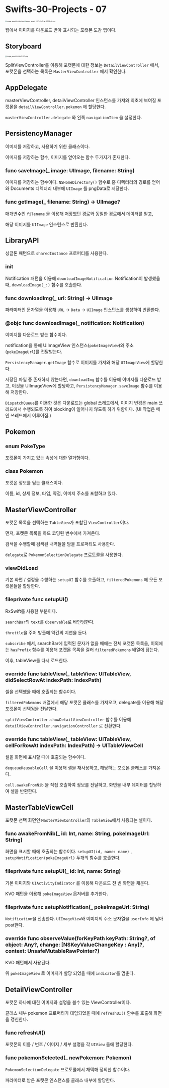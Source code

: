 # Swifts-30-Projects - 07

<img src="image_asset/Untitled.png" alt="image_asset/Untitled.png" style="zoom:33%;" /><img src="image_asset/_2021-03-15_at_20.02.46.png" alt="image_asset/_2021-03-15_at_20.02.46.png" style="zoom:33%;" />

웹에서 이미지를 다운로드 받아 표시되는 포캣몬 도감 앱이다.

## Storyboard

<img src="image_asset/Untitled%201.png" alt="image_asset/Untitled%201.png" style="zoom:33%;" />

SplitViewController를 이용해 포캣몬에 대한 정보는 `DetailViewController` 에서, 포캣몬을 선택하는 목록은 `MasterViewController` 에서 확인한다.

## AppDelegate

masterViewController, detailViewController 인스턴스를 가져와 최초에 보여질 포캣몬을 `detailViewController.pokemon` 에 할당한다.

`masterViewController.delegate` 와 왼쪽 `navigationItem` 을 설정한다. 

## PersistencyManager

이미지를 저장하고, 사용하기 위한 클래스이다. 

이미지를 저장하는 함수, 이미지를 얻어오는 함수 두가지가 존재한다.

### func saveImage(_ image: UIImage, filename: String)

이미지를 저장하는 함수이다. `NSHomeDirectory()` 함수로 홈 디렉터리의 경로를 얻어와 Documents 디렉터리 내부에 `UIImage` 를 pngData로 저장한다. 

### func getImage(_ filename: String) -> UIImage?

매개변수인 `filename` 을 이용해 저장했던 경로와 동일한 경로에서 데이터를 얻고, 

해당 이미지를 `UIImage` 인스턴스로 반환한다. 

## LibraryAPI

싱글톤 패턴으로 `sharedInstance` 프로퍼티를 사용한다.

### init

Notification 패턴을 이용해 `downloadImageNotification` Notification이 발생했을 때, `downloadImage(_:)` 함수를 호출한다.

### func downloadImg(_ url: String) -> UIImage

파라미터인 문자열을 이용해 `URL` → `Data` → `UIImage` 인스턴스를 생성하여 반환한다.

### @objc func downloadImage(_ notification: Notification)

이미지를 다운로드 받는 함수이다.

notification을 통해 UIImageView 인스턴스(`pokeImageView`)와 주소(`pokeImageUrl`)를 전달받는다. 

`PersistencyManager.getImage` 함수로 이미지를 가져와 해당 `UIImageView`에 할당한다. 

저장된 파일 중 존재하지 않는다면, `downloadImg` 함수를 이용해 이미지를 다운로드 받고, 이것을 UIImageView에 할당하고, `PersistencyManager.saveImage` 함수를 이용해 저장한다.

`DispatchQueue`를 이용한 것은 다운로드는 global 쓰레드에서, 이미지 변경은 main 쓰레드에서 수행되도록 하여 blocking이 일어나지 않도록 하기 위함이다. (UI 작업은 메인 쓰레드에서 이루어짐.)

## Pokemon

### enum PokeType

포캣몬이 가지고 있는 속성에 대한 열거형이다.

### class Pokemon

포캣몬 정보를 담는 클래스이다.

이름, id, 상세 정보, 타입, 약점, 이미지 주소를 포함하고 있다.

## MasterViewController

포캣몬 목록을 선택하는 `TableView`가 포함된 `ViewController`이다.

먼저, 포캣몬 목록을 하드 코딩된 변수에서 가져온다.

검색을 수행할때 검색된 내역들을 담을 프로퍼티도 사용한다.

`delegate`로 `PokemonSelectionDelegate` 프로토콜을 사용한다.

### viewDidLoad

기본 화면 / 설정을 수행하는 `setupUI` 함수를 호출하고, `filteredPokemons` 에 모든 포캣몬들을 할당한다.

### fileprivate func setupUI()

RxSwift를 사용한 부분이다. 

`searchBar`의 `text`를 `Observable`로 바인딩한다.

`throttle`을 주어 방출에 약간의 지연을 둔다.

`subscribe` 에서, searchBar에 입력된 문자가 없을 때에는 전체 포캣몬 목록을, 이외에는 `hasPrefix` 함수를 이용해 포캣몬 목록을 걸러 `filteredPokemons` 배열에 담는다. 

이후, tableView를 다시 로드한다.

### override func tableView(_ tableView: UITableView, didSelectRowAt indexPath: IndexPath)

셀을 선택했을 때에 호출되는 함수이다.

`filteredPokemons` 배열에서 해당 포캣몬 클래스를 가져오고, delegate를 이용해 해당 포캣몬이 선택됨을 전달한다.

`splitViewController.showDetailViewController` 함수를 이용해 `detailViewController.navigationController` 로 전환한다.

### override func tableView(_ tableView: UITableView, cellForRowAt indexPath: IndexPath) -> UITableViewCell

셀을 화면에 표시할 때에 호출되는 함수이다.

`dequeueReusableCell` 을 이용해 셀을 재사용하고, 해당하는 포캣몬 클래스를 가져온다. 

`cell.awakeFromNib` 을 직접 호출하여 정보를 전달하고, 화면을 내부 데이터를 할당하여 셀을 반환한다.

## MasterTableViewCell

포캣몬 선택 화면인 `MasterViewController`의 `TableView`에서 사용되는 셀이다.

### func awakeFromNib(_ id: Int, name: String, pokeImageUrl: String)

화면을 표시할 때에 호출되는 함수이다. `setupUI(id, name: name)` , `setupNotification(pokeImageUrl)` 두개의 함수를 호출한다.

### fileprivate func setupUI(_ id: Int, name: String)

기본 이미지와 `UIActivityIndicator` 를 이용해 다운로드 전 빈 화면을 채운다.

KVO 패턴을 이용해 `pokeImageView` 옵저버를 추가한다.

### fileprivate func setupNotification(_ pokeImageUrl: String)

`Notification`을 전송한다. `UIImageView`와 이미지의 주소 문자열을 `userInfo` 에 담아 post한다.

### override func observeValue(forKeyPath keyPath: String?, of object: Any?, change: [NSKeyValueChangeKey : Any]?, context: UnsafeMutableRawPointer?)

KVO 패턴에서 사용된다. 

위 `pokeImageView` 로 이미지가 할당 되었을 때에 `indicator`를 멈춘다. 

## DetailViewController

포캣몬 하나에 대한 이미지와 설명을 볼수 있는 ViewController이다.

클래스 내부 pokemon 프로퍼티가 대입되었을 때에 `refreshUI()` 함수를 호출해 화면을 갱신한다.

### func refreshUI()

포캣몬의 이름 / 번호 / 이미지 / 세부 설명을 각 `UIView` 들에 할당한다.

### func pokemonSelected(_ newPokemon: Pokemon)

`PokemonSelectionDelegate` 프로토콜에서 채택해 정의한 함수이다. 

파라미터로 받은 포캣몬 인스턴스를 클래스 내부에 할당한다.